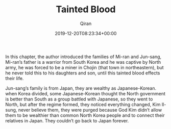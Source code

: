 ﻿---
title: Tainted Blood
author: Qiran
type: post
date: 2019-12-20T08:23:34+00:00
aliases: ["/tainted-blood/"]
categories:
  - Nothing to Envy

---
In this chapter, the author introduced the families of Mi-ran and Jun-sang, Mi-ran&#8217;s father is a warrior from South Korea and he was captive by North army, he was forced to be a miner in Chojin (that town in northeastern), but he never told this to his daughters and son, until this tainted blood effects their life.

Jun-sang&#8217;s family is from Japan, they are wealthy as Japanese-Korean. when Korea divided, some Japanese-Korean thought the North government is better than South as a group battled with Japanese, so they went to North, but after the regime formed, they noticed everything changed, Kim Il-sung, never believe them, they were purged because God Kim didn&#8217;t allow them to be wealthier than common North Korea people and to connect their relatives in Japan. They couldn&#8217;t go back to Japan forever.

